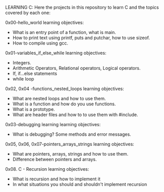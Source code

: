 LEARNING C:
	Here the projects in this repository to learn C and the topics covered by each one:

0x00-hello_world learning objectives:
- What is an entry point of a  function, what is main.
- How to print text using printf, puts and putchar, how to use sizeof.
- How to compile using gcc.

0x01-variables_if_else_while learning objectives:
- Integers.
- Arithmetic Operators, Relational operators, Logical operators.
- If, if…else  statements
- while loop

0x02, 0x04 -functions_nested_loops  learning objectives:
- What are nested loops and how to use them.
- What is a function and how do you use functions.
- What is a prototype.
- What are header files and how to to use them with #include.

0x03-debugging learning learning objectives:
- What is debugging? Some methods and error messages.

0x05, 0x06, 0x07-pointers_arrays_strings learning objectives:
- What are pointers, arrays, strings and how to use them.
- Difference between pointers and arrays.

0x08. C - Recursion learning objectives:
- What is recursion and how to implement it
- In what situations you should and shouldn't implement recursion
